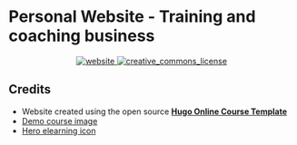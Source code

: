 # Personal Website - Training and coaching business

<p align="center">
  <!-- Website -->
  <a href="https://chocapi.herokuapp.com/docs#/">
    <img src="https://img.shields.io/website?label=Website&style=flat-square&url=https://michel-deudon.netlify.app/en/" alt="website">
  </a>
  <!-- License -->
  <a href="http://creativecommons.org/licenses/by/4.0/">
    <img src="https://img.shields.io/badge/License-CC--BY--NC--4.0-blue.svg?style=flat-square" alt="creative_commons_license">
  </a>
</p>

## Credits

- Website created using the open source [**Hugo Online Course Template**](https://github.com/wowchemy/starter-hugo-online-course)
- [Demo course image](https://unsplash.com/photos/JKUTrJ4vK00)
- [Hero elearning icon](https://www.flaticon.com/packs/online-education-25)
